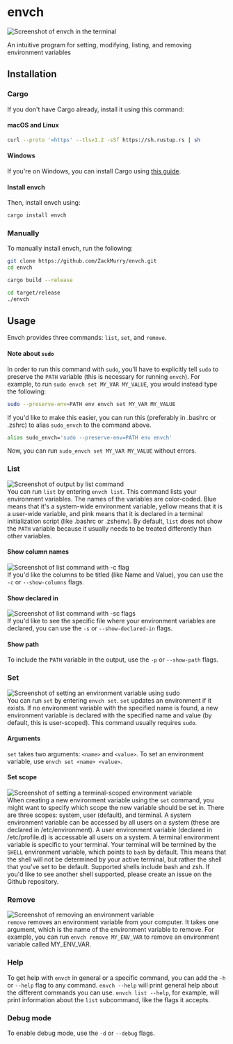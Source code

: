 # envch

![Screenshot of envch in the terminal](assets/readme-simple-example.png)

An intuitive program for setting, modifying, listing, and removing environment variables

## Installation

### Cargo
If you don't have Cargo already, install it using this command:

#### macOS and Linux

```bash
curl --proto '=https' --tlsv1.2 -sSf https://sh.rustup.rs | sh
```

#### Windows
If you're on Windows, you can install Cargo using [this guide](https://forge.rust-lang.org/infra/other-installation-methods.html#other-ways-to-install-rustup).


#### Install envch

Then, install envch using:
```bash
cargo install envch
```

### Manually
To manually install envch, run the following:
```bash
git clone https://github.com/ZackMurry/envch.git
cd envch

cargo build --release

cd target/release
./envch
```

## Usage
Envch provides three commands: `list`, `set`, and `remove`.

#### Note about `sudo`
In order to run this command with `sudo`, you'll have to explicitly tell `sudo` to preserve the `PATH` variable (this is necessary for running `envch`). For example, to run `sudo envch set MY_VAR MY_VALUE`, you would instead type the following:

```bash
sudo --preserve-env=PATH env envch set MY_VAR MY_VALUE
```

If you'd like to make this easier, you can run this (preferably in .bashrc or .zshrc) to alias `sudo_envch` to the command above.

```bash
alias sudo_envch='sudo --preserve-env=PATH env envch'
```

Now, you can run `sudo_envch set MY_VAR MY_VALUE` without errors.

### List
![Screenshot of output by list command](assets/readme-list-example.png)  
You can run `list` by entering `envch list`. This command lists your environment variables. The names of the variables are color-coded. Blue means that it's a system-wide environment variable, yellow means that it is a user-wide variable, and pink means that it is declared in a terminal initialization script (like .bashrc or .zshenv). By default, `list` does not show the `PATH` variable because it usually needs to be treated differently than other variables.

#### Show column names
![Screenshot of list command with -c flag](assets/readme-list-column-example.png)  
If you'd like the columns to be titled (like Name and Value), you can use the `-c` or `--show-columns` flags.

#### Show declared in
![Screenshot of list command with -sc flags](assets/readme-list-declared-example.png)  
If you'd like to see the specific file where your environment variables are declared, you can use the `-s` or `--show-declared-in` flags.

#### Show path
To include the `PATH` variable in the output, use the `-p` or `--show-path` flags.

### Set
![Screenshot of setting an environment variable using sudo](assets/readme-set-example.png)  
You can run `set` by entering `envch set`. `set` updates an environment if it exists. If no environment variable with the specified name is found, a new environment variable is declared with the specified name and value (by default, this is user-scoped). This command usually requires `sudo`.

#### Arguments
`set` takes two arguments: `<name>` and `<value>`. To set an environment variable, use `envch set <name> <value>`.

#### Set scope
![Screenshot of setting a terminal-scoped environment variable](assets/readme-set-scope-example.png)  
When creating a new environment variable using the `set` command, you might want to specify which scope the new variable should be set in. There are three scopes: system, user (default), and terminal. A system environment variable can be accessed by all users on a system (these are declared in /etc/environment). A user environment variable (declared in /etc/profile.d) is accessable all users on a system. A terminal environment variable is specific to your terminal. Your terminal will be termined by the `SHELL` environment variable, which points to `bash` by default. This means that the shell will not be determined by your active terminal, but rather the shell that you've set to be default. Supported shells include bash and zsh. If you'd like to see another shell supported, please create an issue on the Github repository.

### Remove
![Screenshot of removing an environment variable](assets/readme-remove-example.png)  
`remove` removes an environment variable from your computer. It takes one argument, which is the name of the environment variable to remove. For example, you can run `envch remove MY_ENV_VAR` to remove an environment variable called MY_ENV_VAR.

### Help
To get help with `envch` in general or a specific command, you can add the `-h` or `--help` flag to any command. `envch --help` will print general help about the different commands you can use. `envch list --help`, for example, will print information about the `list` subcommand, like the flags it accepts.

### Debug mode
To enable debug mode, use the `-d` or `--debug` flags.
